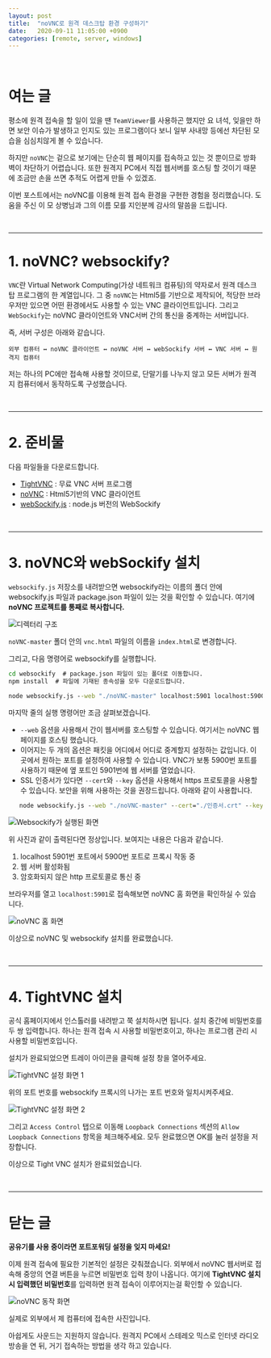 ```yaml
---
layout: post
title:  "noVNC로 원격 데스크탑 환경 구성하기"
date:   2020-09-11 11:05:00 +0900
categories: [remote, server, windows]
---
```


<br>

# 여는 글

평소에 원격 접속을 할 일이 있을 땐 `TeamViewer`를 사용하곤 했지만 요 녀석,
잊을만 하면 보안 이슈가 발생하고 인지도 있는 프로그램이다 보니 일부 사내망 등에선 차단된 모습을 심심치않게 볼 수 있습니다.

하지만 `noVNC`는 겉으로 보기에는 단순히 웹 페이지를 접속하고 있는 것 뿐이므로 방화벽이 차단하기 어렵습니다.
또한 원격지 PC에서 직접 웹서버를 호스팅 할 것이기 때문에 조금만 손을 쓰면 추적도 어렵게 만들 수 있겠죠.

이번 포스트에서는 noVNC를 이용해 원격 접속 환경을 구현한 경험을 정리했습니다.
도움을 주신 이 모 상병님과 그의 이름 모를 지인분께 감사의 말씀을 드립니다.

<br>

***

# 1. noVNC? websockify?

`VNC`란 Virtual Network Computing(가상 네트워크 컴퓨팅)의 약자로서 원격 데스크탑 프로그램의 한 계열입니다.
그 중 `noVNC`는 Html5를 기반으로 제작되어, 적당한 브라우저만 있으면 어떤 환경에서도 사용할 수 있는 VNC 클라이언트입니다.
그리고 `WebSockify`는 noVNC 클라이언트와 VNC서버 간의 통신을 중계하는 서버입니다.

즉, 서버 구성은 아래와 같습니다.

    외부 컴퓨터 ↔ noVNC 클라이언트 ↔ noVNC 서버 ↔ webSockify 서버 ↔ VNC 서버 ↔ 원격지 컴퓨터

저는 하나의 PC에만 접속해 사용할 것이므로, 단말기를 나누지 않고 모든 서버가 원격지 컴퓨터에서 동작하도록 구성했습니다. 

<br>

***

# 2. 준비물

다음 파일들을 다운로드합니다.
 - [TightVNC](https://www.tightvnc.com/) : 무료 VNC 서버 프로그램
 - [noVNC](https://github.com/novnc/noVNC) : Html5기반의 VNC 클라이언트
 - [webSockify.js](https://github.com/novnc/websockify-js) : node.js 버전의 WebSockify 

<br>

***

# 3. noVNC와 webSockify 설치

`websockify.js` 저장소를 내려받으면 websockify라는 이름의 폴더 안에 websockify.js 파일과 package.json 파일이 있는 것을 확인할 수 있습니다.
여기에 **noVNC 프로젝트를 통째로 복사합니다.**

![디렉터리 구조](/assets/images/20200911/001.jpg)

`noVNC-master` 폴더 안의 `vnc.html` 파일의 이름을 `index.html`로 변경합니다.

그리고, 다음 명령어로 websockify를 실행합니다.

``` bat
cd websockify  # package.json 파일이 있는 폴더로 이동합니다.
npm install  # 파일에 기재된 종속성을 모두 다운로드합니다.

node websockify.js --web "./noVNC-master" localhost:5901 localhost:5900  # websockify 실행
```

마지막 줄의 실행 명령어만 조금 살펴보겠습니다.
 - `--web` 옵션을 사용해서 간이 웹서버를 호스팅할 수 있습니다. 여기서는 noVNC 웹 페이지를 호스팅 했습니다.
 - 이어지는 두 개의 옵션은 패킷을 어디에서 어디로 중계할지 설정하는 값입니다. 이곳에서 원하는 포트를 설정하여 사용할 수 있습니다.
 VNC가 보통 5900번 포트를 사용하기 때문에 옆 포트인 5901번에 웹 서버를 열었습니다.
 - SSL 인증서가 있다면 `--cert`와 `--key` 옵션을 사용해서 https 프로토콜을 사용할 수 있습니다.
 보안을 위해 사용하는 것을 권장드립니다. 아래와 같이 사용합니다.
 ``` bat
    node websockify.js --web "./noVNC-master" --cert="./인증서.crt" --key="./개인키.key" localhost:5901 localhost:5900
 ```

![Websockify가 실행된 화면](/assets/images/20200911/002.jpg)

위 사진과 같이 출력된다면 정상입니다. 보여지는 내용은 다음과 같습니다.
 1. localhost 5901번 포트에서 5900번 포트로 프록시 작동 중
 2. 웹 서버 활성화됨
 3. 암호화되지 않은 http 프로토콜로 통신 중

브라우저를 열고 ``localhost:5901``로 접속해보면 noVNC 홈 화면을 확인하실 수 있습니다.

![noVNC 홈 화면](/assets/images/20200911/003.jpg)

이상으로 noVNC 및 websockify 설치를 완료했습니다.

<br>

***

# 4. TightVNC 설치

공식 홈페이지에서 인스톨러를 내려받고 쭉 설치하시면 됩니다.
설치 중간에 비밀번호를 두 쌍 입력합니다. 하나는 원격 접속 시 사용할 비밀번호이고, 하나는 프로그램 관리 시 사용할 비밀번호입니다.

설치가 완료되었으면 트레이 아이콘을 클릭해 설정 창을 열어주세요.

![TightVNC 설정 화면 1](/assets/images/20200911/004.jpg)

위의 포트 번호를 websockify 프록시의 나가는 포트 번호와 일치시켜주세요.

![TightVNC 설정 화면 2](/assets/images/20200911/005.jpg)

그리고 `Access Control` 탭으로 이동해 `Loopback Connections` 섹션의 `Allow Loopback Connections` 항목을 체크해주세요.
모두 완료했으면 OK를 눌러 설정을 저장합니다.

이상으로 Tight VNC 설치가 완료되었습니다.

<br>

***

# 닫는 글

**공유기를 사용 중이라면 포트포워딩 설정을 잊지 마세요!**

이제 원격 접속에 필요한 기본적인 설정은 갖춰졌습니다.
외부에서 noVNC 웹서버로 접속해 중앙의 연결 버튼을 누르면 비밀번호 입력 창이 나옵니다.
여기에 **TightVNC 설치 시 입력했던 비밀번호**를 입력하면 원격 접속이 이루어지는걸 확인할 수 있습니다.

![noVNC 동작 화면](/assets/images/20200911/006.jpg)

실제로 외부에서 제 컴퓨터에 접속한 사진입니다.

아쉽게도 사운드는 지원하지 않습니다.
원격지 PC에서 스테레오 믹스로 인터넷 라디오 방송을 연 뒤, 거기 접속하는 방법을 생각 하고 있습니다.